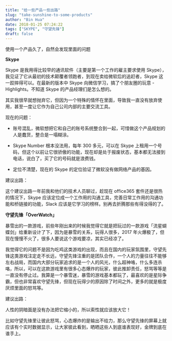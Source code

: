 ```yaml
---
title: "给一些产品一些出路"
slug: "take-sunshine-to-some-products"
author: "Bin Hua"
date: 2018-01-25 07:24:22
tags: ["SKYPE", "守望先锋"]
draft: false
---
```


使用一个产品久了，自然会发现里面的问题

**Skype**

Skype 是我用得比较早的通讯软件（主要是第一个工作的雇主要求使用 Skype），我见证了它从最初的技术颠覆者领跑者，到现在卖给微软后的追赶者，Skype 这一跤摔得可以。在最新的版本中 Skype 向微信学习，搞了个朋友圈的玩意 - Highlights。不知道 Skype 的产品经理们是怎么想的。

其实我很早就想抛弃它，但因为一个特殊的情怀在里面，导致我一直没有放弃使用，甚至一度让它作为自己公司内部的主要交流工具。

现在的问题：

- 账号混乱，微软想把它和自己的账号系统整合到一起，可惜做这个产品规划的人是蠢货，整合是一塌糊涂。

- Skype Number 根本没法用，每年 300 多元，可以在 Skype 上租用一个号码，但这个以前让它很骄傲的功能，现在却是处于报废状态，基本都无法接到电话，说白了，买了它的号码就是浪费钱。

- 定位不清楚，现在的 Skype 的定位验证了微软没有做网络产品的基因。 

建议出路：

这个建议出路一年前我和他们的技术人员聊过，趁现在 office365 套件还是很热的情况下，Skype 应该定位成一个工作用的沟通工具，完善日常工作用的沟通功能和桥链接的功能，Slack 应该是它学习的榜样。别再去折腾那些有得没得的了。

**守望先锋「OverWatch」**

暴雪出的一款游戏，前些年刚出来的时候我觉得它就是把玩过的一款游戏「流星蝴蝶剑」给重新设计了下，因为是暴雪的关系，玩得人很多，2017 年火爆极了，但现在慢慢不火了，很多人要说这个游戏要凉，其实已经凉了。

我觉得它的问题不是因为吃鸡这类游戏的出现，而且在国内的玩家氛围里，守望先锋这类游戏注定走不长远，守望先锋注重的是团队合作，一个人的力量往往不能够左右战局，而国内大部分玩家追求的是一个人的风光，什么超神咯，什么多连杀咯，所以，可以在这款游戏里有很多心态爆炸的玩家，彼此推卸责任，怒骂等等是一直没有停止过。我算是一个暴雪迷，暴雪的游戏基本都玩了，最喜欢的是星际争霸，但也非常喜欢守望先锋，但现在玩得少的原因除了时间之外，更多的就是极度厌烦里面的怒骂等。

建议出路：

人性的阴暗面是没有办法把它缩小的，所以索性就应该放大它！

比如守望先锋里让彼此怒骂，心态爆炸的是输出不给力，那么守望先锋的屏幕上就应该有个实时数据显示，让大家彼此看到，晒晒这些人到底谁表现好，金牌到底在谁手上。
